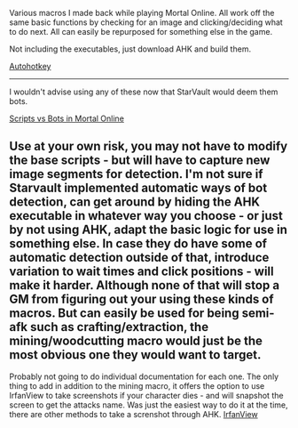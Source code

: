 Various macros I made back while playing Mortal Online.
All work off the same basic functions by checking for an image and clicking/deciding what to do next.
All can easily be repurposed for something else in the game.

Not including the executables, just download AHK and build them.

[Autohotkey](https://autohotkey.com/)

---
I wouldn't advise using any of these now that StarVault would deem them bots.

[Scripts vs Bots in Mortal Online](http://www.mortalonline.com/forums/threads/clarification-regarding-the-use-of-third-party-macros.137651/)

Use at your own risk, you may not have to modify the base scripts - but will have to capture new image segments for detection.
I'm not sure if Starvault implemented automatic ways of bot detection, can get around by hiding the AHK executable in whatever way you choose - or just by not using AHK, adapt the basic logic for use in something else.
In case they do have some of automatic detection outside of that, introduce variation to wait times and click positions - will make it harder. Although none of that will stop a GM from figuring out your using these kinds of macros.
But can easily be used for being semi-afk such as crafting/extraction, the mining/woodcutting macro would just be the most obvious one they would want to target.
---
Probably not going to do individual documentation for each one.
The only thing to add in addition to the mining macro, it offers the option to use IrfanView to take screenshots if your character dies - and will snapshot the screen to get the attacks name.
Was just the easiest way to do it at the time, there are other methods to take a screnshot through AHK.
[IrfanView](http://www.irfanview.com/)
